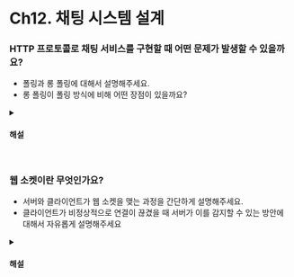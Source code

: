 # Ch12. 채팅 시스템 설계

### HTTP 프로토콜로 채팅 서비스를 구현할 때 어떤 문제가 발생할 수 있을까요?

* 폴링과 롱 폴링에 대해서 설명해주세요.
* 롱 폴링이 폴링 방식에 비해 어떤 장점이 있을까요?

<details>
<summary><h4>해설</h4></summary>

> HTTP 프로토콜로 채팅 서비스를 구현할 때 어떤 문제가 발생할 수 있을까요?
* HTTP 는 클라이언트가 연결을 만드는 프로토콜입니다. 따라서 서버에서 클라이언트로 임의 시점에 메시지를 보내는 것을 불가능합니다.

> 폴링과 롱 폴링에 대해서 설명해주세요.
* 폴링은 클라이언트가 서버에게 주기적으로 새로운 메시지의 유무를 확인하는 방식입니다. 롱 폴링은 클라이언트가 서버에게 메시지가 도착할 때까지 일정 시간동안 연결을 유지하는 방식입니다.

> 롱 폴링이 폴링 방식에 비해 어떤 장점이 있을까요?
* 롱 폴링은 폴링 방식에 비해 서버와 클라이언트 간의 연결을 유지하는 시간이 짧아서 서버의 부하를 줄일 수 있습니다. 또한, 새로운 메시지가 도착하면 즉시 클라이언트에게 전달할 수 있습니다.
</details>

<br>

### 웹 소켓이란 무엇인가요?

* 서버와 클라이언트가 웹 소켓을 맺는 과정을 간단하게 설명해주세요.
* 클라이언트가 비정상적으로 연결이 끊겼을 때 서버가 이를 감지할 수 있는 방안에 대해서 자유롭게 설명해주세요

<details>
<summary><h4>해설</h4></summary>

> 웹 소켓이란 무엇인가요?
* 웹 소켓은 클라이언트와 서버 간의 양방향 통신을 가능하게 하는 기술입니다.

> 서버와 클라이언트가 웹 소켓을 맺는 과정을 간단하게 설명해주세요.
* 우선 클라이언트의 요청에 의해 핸드셰이킹 과정이 이루어지고, 이후 웹소켓 연결로 업그레이드 되며 이후 서버와 클라이언트는 양방향 통신이 가능해집니다.

> 클라이언트가 비정상적으로 연결이 끊겼을 때 서버가 이를 감지할 수 있는 방안에 대해서 자유롭게 설명해주세요
* Heartbeat 메시지를 주기적으로 보내는 방식이 있습니다. 클라이언트가 일정 시간동안 Heartbeat 메시지를 보내지 않으면 서버는 클라이언트의 연결이 끊어졌다고 간주할 수 있습니다.
</details>